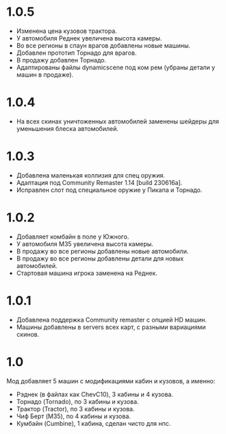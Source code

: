 # 1.0.5
* Изменена цена кузовов трактора.
* У автомобиля Реднек увеличена высота камеры.
* Во все регионы в спаун врагов добавлены новые машины.
* Добавлен прототип Торнадо для врагов.
* В продажу добавлен Торнадо.
* Адаптированы файлы dynamicscene под ком рем (убраны детали у машин в продаже).
# 1.0.4
* На всех скинах уничтоженных автомобилей заменены шейдеры для уменьшения блеска автомобилей.
# 1.0.3
* Добавлена маленькая коллизия для спец оружия.
* Адаптация под Community Remaster 1.14 [build 230616a].
* Исправлен слот под специальное оружие у Пикапа и Торнадо.
# 1.0.2
* Добавляет комбайн в поле у Южного.
* У автомобиля M35 увеличена высота камеры.
* В продажу во все регионы добавлены новые автомобили.
* В продажу во все регионы добавлены детали для новых автомобилей.
* Стартовая машина игрока заменена на Реднек.
# 1.0.1
* Добавлена поддержка Community remaster с опцией HD машин.
* Машины добавлены в servers всех карт, с разными вариациями скинов.
# 1.0
Мод добавляет 5 машин с модификациями кабин и кузовов, а именно:
* Рэднек (в файлах как ChevC10), 3 кабины и 4 кузова.
* Торнадо (Tornado), по 3 кабины и кузова.
* Трактор (Tractor), по 3 кабины и кузова.
* Чиф Берт (M35), по 4 кабины и кузова.
* Кумбайн (Cumbine), 1 кабина, сделан чисто для нпс.
